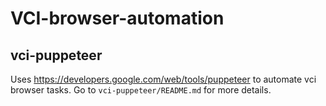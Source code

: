 # VCI-browser-automation

## vci-puppeteer

Uses https://developers.google.com/web/tools/puppeteer to automate vci browser tasks. Go to `vci-puppeteer/README.md` for more details.
